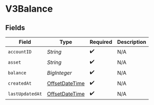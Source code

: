 # V3Balance


## Fields

| Field                                                                                     | Type                                                                                      | Required                                                                                  | Description                                                                               |
| ----------------------------------------------------------------------------------------- | ----------------------------------------------------------------------------------------- | ----------------------------------------------------------------------------------------- | ----------------------------------------------------------------------------------------- |
| `accountID`                                                                               | *String*                                                                                  | :heavy_check_mark:                                                                        | N/A                                                                                       |
| `asset`                                                                                   | *String*                                                                                  | :heavy_check_mark:                                                                        | N/A                                                                                       |
| `balance`                                                                                 | *BigInteger*                                                                              | :heavy_check_mark:                                                                        | N/A                                                                                       |
| `createdAt`                                                                               | [OffsetDateTime](https://docs.oracle.com/javase/8/docs/api/java/time/OffsetDateTime.html) | :heavy_check_mark:                                                                        | N/A                                                                                       |
| `lastUpdatedAt`                                                                           | [OffsetDateTime](https://docs.oracle.com/javase/8/docs/api/java/time/OffsetDateTime.html) | :heavy_check_mark:                                                                        | N/A                                                                                       |